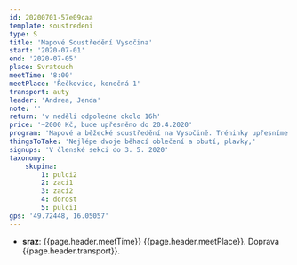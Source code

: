 ```yaml
---
id: 20200701-57e09caa
template: soustredeni
type: S
title: 'Mapové Soustředění Vysočina'
start: '2020-07-01'
end: '2020-07-05'
place: Svratouch
meetTime: '8:00'
meetPlace: 'Řečkovice, konečná 1'
transport: auty
leader: 'Andrea, Jenda'
note: ''
return: 'v neděli odpoledne okolo 16h'
price: '~2000 Kč, bude upřesněno do 20.4.2020'
program: 'Mapové a běžecké soustředění na Vysočině. Tréninky upřesníme v týdnu před akcí.'
thingsToTake: 'Nejlépe dvoje běhací oblečení a obutí, plavky,'
signups: 'V členské sekci do 3. 5. 2020'
taxonomy:
    skupina:
        1: pulci2
        2: zaci1
        3: zaci2
        4: dorost
        5: pulci1
gps: '49.72448, 16.05057'
---
```

* **sraz**: {{page.header.meetTime}} {{page.header.meetPlace}}. Doprava {{page.header.transport}}.
